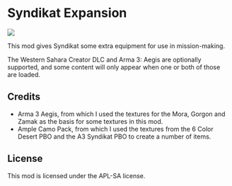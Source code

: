 # Syndikat Expansion

<a href="https://steamcommunity.com/sharedfiles/filedetails/?id=3368987492">
  <img src="https://img.shields.io/endpoint?url=https%3A%2F%2Fshieldsio-steam-workshop.jross.me%2F3368987492%2Fsubscriptions-text&color=2a475e">
</a>

This mod gives Syndikat some extra equipment for use in mission-making.

The Western Sahara Creator DLC and Arma 3: Aegis are optionally supported,
and some content will only appear when one or both of those are loaded.

## Credits
- Arma 3 Aegis, from which I used the textures for the Mora, Gorgon and
  Zamak as the basis for some textures in this mod.
- Ample Camo Pack, from which I used the textures from the 6 Color Desert
  PBO and the A3 Syndikat PBO to create a number of items.

## License
This mod is licensed under the APL-SA license.
